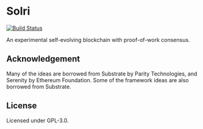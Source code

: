 # Solri

[![Build Status](https://travis-ci.org/solri/solri.svg?branch=master)](https://travis-ci.org/solri/solri)

An experimental self-evolving blockchain with proof-of-work consensus.

## Acknowledgement

Many of the ideas are borrowed from Substrate by Parity Technologies, and
Serenity by Ethereum Foundation. Some of the framework ideas are also borrowed
from Substrate.

## License

Licensed under GPL-3.0.
